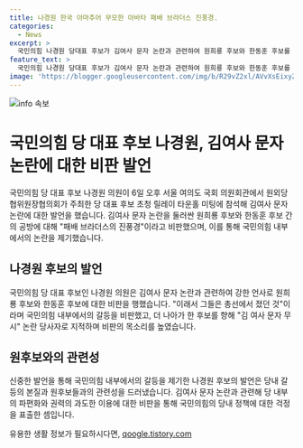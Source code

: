 ```yaml
---
title: 나경원 한국 아마추어 무모한 아바타 패배 브라더스 진풍경.
categories:
  - News
excerpt: >
  국민의힘 나경원 당대표 후보가 김여사 문자 논란과 관련하여 원희룡 후보와 한동훈 후보를 비판하며 이들을 패배 브라더스로 비난했다. 또한, 한동훈 후보에 대해 김 여사 문자를 무시하며 총선 후보들이 원희룡에게 사과 기회를 날린 무책임한 아마추어라고 비판하고, 원희룡 후보를 겨냥해 친윤(친윤석열계)계 원 후보를 겨냥해 역풍을 불게 만드는 무모한 아바타라고 지적했다. 이에 대변인은 한 후보는 친한이란 당내 거대 계파를 만들고 있는 장본인이라며 원외당협위원장들의 행동을 비판했다.
feature_text: >
  국민의힘 나경원 당대표 후보가 김여사 문자 논란과 관련하여 원희룡 후보와 한동훈 후보를 비판하며 이들을 패배 브라더스로 비난했다. 또한, 한동훈 후보에 대해 김 여사 문자를 무시하며 총선 후보들이 원희룡에게 사과 기회를 날린 무책임한 아마추어라고 비판하고, 원희룡 후보를 겨냥해 친윤(친윤석열계)계 원 후보를 겨냥해 역풍을 불게 만드는 무모한 아바타라고 지적했다. 이에 대변인은 한 후보는 친한이란 당내 거대 계파를 만들고 있는 장본인이라며 원외당협위원장들의 행동을 비판했다.
image: 'https://blogger.googleusercontent.com/img/b/R29vZ2xl/AVvXsEixyZcFfHzMRdzZMjFBmAUKJYCLCGyLL1o632UiGVXcaFdKo_bkvkuCioo0uUKlGfBVcT3P84aROyZIXSBEx3Aw5nCQ3pTgDom1WDC4m8eifvWiAmWEEVb4x6G_l8C0QH225ldMjyaFvpxGEBGNO37VmDTDMHGhJPq73UglMfDca1-0aw/s1600/blogspot.png'
---
```


<p><img src="https://blogger.googleusercontent.com/img/b/R29vZ2xl/AVvXsEixyZcFfHzMRdzZMjFBmAUKJYCLCGyLL1o632UiGVXcaFdKo_bkvkuCioo0uUKlGfBVcT3P84aROyZIXSBEx3Aw5nCQ3pTgDom1WDC4m8eifvWiAmWEEVb4x6G_l8C0QH225ldMjyaFvpxGEBGNO37VmDTDMHGhJPq73UglMfDca1-0aw/s1600/blogspot.png" alt="info 속보" /></p>

<h1>국민의힘 당 대표 후보 나경원, 김여사 문자 논란에 대한 비판 발언</h1>

<p>국민의힘 당 대표 후보 나경원 의원이 6일 오후 서울 여의도 국회 의원회관에서 원외당협위원장협의회가 주최한 당 대표 후보 초청 릴레이 타운홀 미팅에 참석해 김여사 문자 논란에 대한 발언을 했습니다. 김여사 문자 논란을 둘러싼 원희룡 후보와 한동훈 후보 간의 공방에 대해 "패배 브라더스의 진풍경"이라고 비판했으며, 이를 통해 국민의힘 내부에서의 논란을 제기했습니다.</p>

<h2 data-ke-size="size26">나경원 후보의 발언</h2>

<p>국민의힘 당 대표 후보인 나경원 의원은 김여사 문자 논란과 관련하여 강한 언사로 원희룡 후보와 한동훈 후보에 대한 비판을 행했습니다. "이래서 그들은 총선에서 졌던 것"이라며 국민의힘 내부에서의 갈등을 비판했고, 더 나아가 한 후보를 향해 "김 여사 문자 무시" 논란 당사자로 지적하며 비판의 목소리를 높였습니다.</p>

<h2 data-ke-size="size26">원후보와의 관련성</h2>

<p>신중한 발언을 통해 국민의힘 내부에서의 갈등을 제기한 나경원 후보의 발언은 당내 갈등의 본질과 원후보들과의 관련성을 드러냈습니다. 김여사 문자 논란과 관련해 당 내부의 파편화와 권력의 과도한 이용에 대한 비판을 통해 국민의힘의 당내 정책에 대한 걱정을 표출한 셈입니다.</p>
유용한 생활 정보가 필요하시다면, <a href="https://qoogle.tistory.com" rel="dofollow">qoogle.tistory.com</a>


